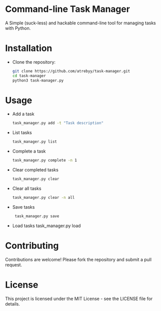# Command-line Task Manager

A Simple (suck-less) and hackable command-line tool for managing tasks with Python.

# Installation

- Clone the repository:

   ```bash
   git clone https://github.com/atrebyy/task-manager.git
   cd task-manager
   python3 task-manager.py

# Usage

- Add a task
   ```bash
   task_manager.py add -t "Task description"

- List tasks
   ```bash
   task_manager.py list

- Complete a task
   ```bash
   task_manager.py complete -n 1

- Clear completed tasks
   ```bash
   task_manager.py clear

- Clear all tasks
   ```bash
   task_manager.py clear -n all

- Save tasks
  ```bash
   task_manager.py save

- Load tasks
task_manager.py load

# Contributing
Contributions are welcome! Please fork the repository and submit a pull request.

# License
This project is licensed under the MIT License - see the LICENSE file for details.
